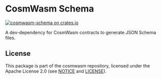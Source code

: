 # CosmWasm Schema

[![cosmwasm-schema on crates.io](https://img.shields.io/crates/v/cosmwasm-schema.svg)](https://crates.io/crates/cosmwasm-schema)

A dev-dependency for CosmWasm contracts to generate JSON Schema files.

## License

This package is part of the cosmwasm repository, licensed under the Apache
License 2.0 (see
[NOTICE](https://github.com/CosmWasm/cosmwasm/blob/master/NOTICE) and
[LICENSE](https://github.com/CosmWasm/cosmwasm/blob/master/LICENSE)).
